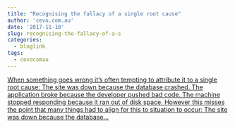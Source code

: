 ```yaml
---
title: "Recognising the fallacy of a single root cause"
author: 'cevo.com.au'
date: '2017-11-10'
slug: recognising-the-fallacy-of-a-s
categories:
  - bloglink
tags:
  - cevocomau
---
```


[When something goes wrong it’s often tempting to attribute it to a single root cause: The site was down because the database crashed. The application broke because the developer pushed bad code. The machine stopped responding because it ran out of disk space. However this misses the point that many things had to align for this to situation to occur: The site was down because the database...<click to read more>](https://cevo.com.au/post/2017-11-10-fallacy-of-a-single-root-cause/)

